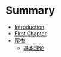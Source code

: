 # Summary

* [Introduction](README.md)
* [First Chapter](chapter1.md)
* [爬虫](pa-chong.md)
  * [基本理论](pa-chong/ji-ben-li-lun.md)

